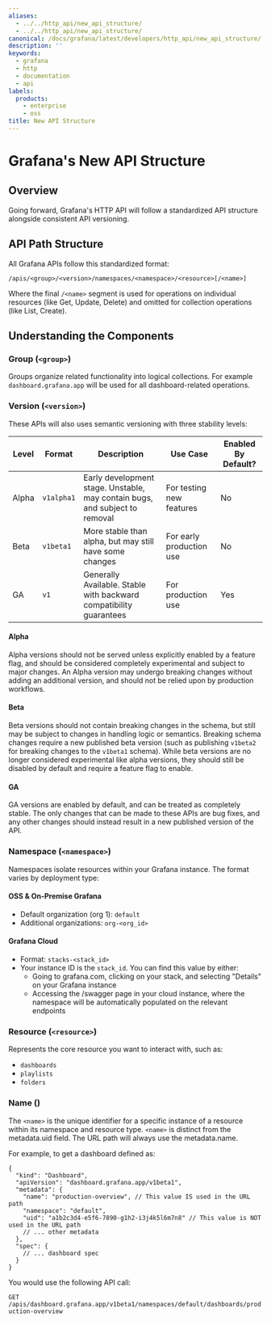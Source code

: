 ```yaml
---
aliases:
  - ../../http_api/new_api_structure/
  - ../../http_api/new_api_structure/
canonical: /docs/grafana/latest/developers/http_api/new_api_structure/
description: ''
keywords:
  - grafana
  - http
  - documentation
  - api
labels:
  products:
    - enterprise
    - oss
title: New API Structure
---
```


# Grafana's New API Structure

## Overview

Going forward, Grafana's HTTP API will follow a standardized API structure alongside consistent API versioning.

## API Path Structure

All Grafana APIs follow this standardized format:

```
/apis/<group>/<version>/namespaces/<namespace>/<resource>[/<name>]
```

Where the final `/<name>` segment is used for operations on individual resources (like Get, Update, Delete) and omitted for collection operations (like List, Create).

## Understanding the Components

### Group (`<group>`)

Groups organize related functionality into logical collections. For example `dashboard.grafana.app` will be used for all dashboard-related operations.

### Version (`<version>`)

These APIs will also uses semantic versioning with three stability levels:

| Level | Format     | Description                                                                 | Use Case                 | Enabled By Default? |
| ----- | ---------- | --------------------------------------------------------------------------- | ------------------------ | ------------------- |
| Alpha | `v1alpha1` | Early development stage. Unstable, may contain bugs, and subject to removal | For testing new features | No                  |
| Beta  | `v1beta1`  | More stable than alpha, but may still have some changes                     | For early production use | No                  |
| GA    | `v1`       | Generally Available. Stable with backward compatibility guarantees          | For production use       | Yes                 |

#### Alpha

Alpha versions should not be served unless explicitly enabled by a feature flag, and should be considered completely experimental and subject to major changes.
An Alpha version may undergo breaking changes without adding an additional version, and should not be relied upon by production workflows.

#### Beta

Beta versions should not contain breaking changes in the schema, but still may be subject to changes in handling logic or semantics.
Breaking schema changes require a new published beta version (such as publishing `v1beta2` for breaking changes to the `v1beta1` schema).
While beta versions are no longer considered experimental like alpha versions, they should still be disabled by default and require a feature flag to enable.

#### GA

GA versions are enabled by default, and can be treated as completely stable. The only changes that can be made to these APIs are bug fixes,
and any other changes should instead result in a new published version of the API.

### Namespace (`<namespace>`)

Namespaces isolate resources within your Grafana instance. The format varies by deployment type:

#### OSS & On-Premise Grafana

- Default organization (org 1): `default`
- Additional organizations: `org-<org_id>`

#### Grafana Cloud

- Format: `stacks-<stack_id>`
- Your instance ID is the `stack_id`. You can find this value by either:
  - Going to grafana.com, clicking on your stack, and selecting "Details" on your Grafana instance
  - Accessing the /swagger page in your cloud instance, where the namespace will be automatically populated on the relevant endpoints

### Resource (`<resource>`)

Represents the core resource you want to interact with, such as:

- `dashboards`
- `playlists`
- `folders`

### Name (<name>)

The `<name>` is the unique identifier for a specific instance of a resource within its namespace and resource type. `<name>` is distinct from the metadata.uid field. The URL path will always use the metadata.name.

For example, to get a dashboard defined as:

```
{
  "kind": "Dashboard",
  "apiVersion": "dashboard.grafana.app/v1beta1",
  "metadata": {
    "name": "production-overview", // This value IS used in the URL path
    "namespace": "default",
    "uid": "a1b2c3d4-e5f6-7890-g1h2-i3j4k5l6m7n8" // This value is NOT used in the URL path
    // ... other metadata
  },
  "spec": {
    // ... dashboard spec
  }
}
```

You would use the following API call:

`GET /apis/dashboard.grafana.app/v1beta1/namespaces/default/dashboards/production-overview`
